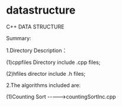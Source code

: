 # datastructure
C++ DATA STRUCTURE

Summary:

1.Directory Description：

  (1)cppfiles Directory include .cpp files;

  (2)hfiles director include .h files;
  
2.The algorithms included are:

  (1)Counting Sort ----->countingSortInc.cpp
